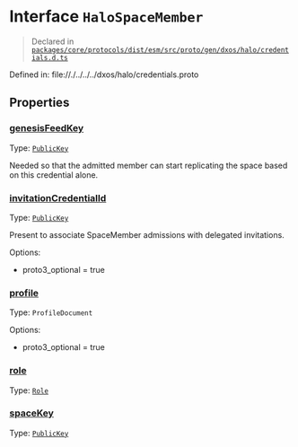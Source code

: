 # Interface `HaloSpaceMember`
> Declared in [`packages/core/protocols/dist/esm/src/proto/gen/dxos/halo/credentials.d.ts`]()

Defined in:
   file://./../../../dxos/halo/credentials.proto
## Properties
### [genesisFeedKey]()
Type: <code>[PublicKey](/api/@dxos/react-client/classes/PublicKey)</code>

Needed so that the admitted member can start replicating the space based on this credential alone.

### [invitationCredentialId]()
Type: <code>[PublicKey](/api/@dxos/react-client/classes/PublicKey)</code>

Present to associate SpaceMember admissions with delegated invitations.

Options:
  - proto3_optional = true

### [profile]()
Type: <code>ProfileDocument</code>

Options:
  - proto3_optional = true

### [role]()
Type: <code>[Role](/api/@dxos/react-client/enums#Role)</code>



### [spaceKey]()
Type: <code>[PublicKey](/api/@dxos/react-client/classes/PublicKey)</code>



    